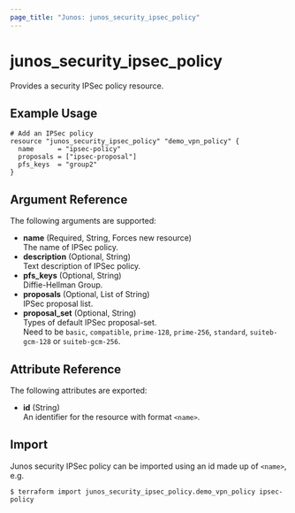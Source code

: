 ```yaml
---
page_title: "Junos: junos_security_ipsec_policy"
---
```


# junos_security_ipsec_policy

Provides a security IPSec policy resource.

## Example Usage

```hcl
# Add an IPSec policy
resource "junos_security_ipsec_policy" "demo_vpn_policy" {
  name      = "ipsec-policy"
  proposals = ["ipsec-proposal"]
  pfs_keys  = "group2"
}
```

## Argument Reference

The following arguments are supported:

- **name** (Required, String, Forces new resource)  
  The name of IPSec policy.
- **description** (Optional, String)  
  Text description of IPSec policy.
- **pfs_keys** (Optional, String)  
  Diffie-Hellman Group.
- **proposals** (Optional, List of String)  
  IPSec proposal list.
- **proposal_set** (Optional, String)  
  Types of default IPSec proposal-set.  
  Need to be `basic`, `compatible`, `prime-128`, `prime-256`, `standard`, `suiteb-gcm-128` or `suiteb-gcm-256`.

## Attribute Reference

The following attributes are exported:

- **id** (String)  
  An identifier for the resource with format `<name>`.

## Import

Junos security IPSec policy can be imported using an id made up of `<name>`, e.g.

```shell
$ terraform import junos_security_ipsec_policy.demo_vpn_policy ipsec-policy
```
